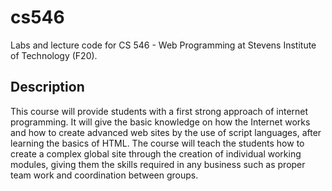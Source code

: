 # cs546

Labs and lecture code for CS 546 - Web Programming at Stevens Institute of Technology (F20).

## Description

This course will provide students with a first strong approach of internet programming. It will give the basic knowledge on how the Internet works and how to create advanced web sites by the use of script languages, after learning the basics of HTML. The course will teach the students how to create a complex global site through the creation of individual working modules, giving them the skills required in any business such as proper team work and coordination between groups.
